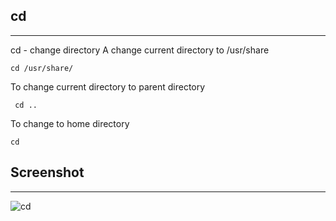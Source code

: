 ## cd

**********

cd - change directory
A
change current directory to /usr/share

`````
cd /usr/share/
````````
To change current directory to parent directory

`````
 cd ..
```````

To change to home directory

````
cd
`````
## Screenshot
***************

![cd](screenshot/cd.jpg)

